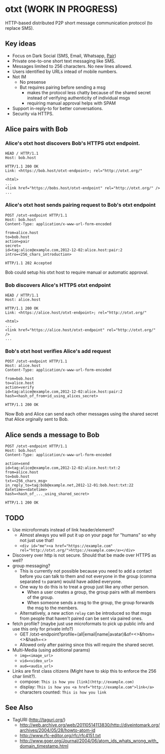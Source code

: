 # otxt (WORK IN PROGRESS)

HTTP-based distributed P2P short message communication protocol (to replace SMS).

## Key ideas
* Focus on Dark Social (SMS, Email, Whatsapp, [Pair](http://trypair.com/))
* Private one-to-one short text messaging like SMS.
* Messages limited to 256 characters. No new lines allowed.
* Users identified by URLs intead of mobile numbers.
* Not IM
    * No presense
    * But requires pairing before sending a msg
      * makes the protocol less chatty because of the shared secret instead of verifying authenticity of individual msgs 
      * requiring manual approval helps with SPAM
* Support in-reply-to for better conversations.
* Security via HTTPS.


## Alice pairs with Bob

### Alice's otxt host discovers Bob's HTTPS otxt endpoint.

```http
HEAD / HTTP/1.1
Host: bob.host
```

```http
HTTP/1.1 200 OK
Link: <https://bob.host/otxt-endpoint>; rel="http://otxt.org/"

<html>
...
<link href="https://bobs.host/otxt-endpoint" rel="http://otxt.org/" />
...
```


### Alice's otxt host sends pairing request to Bob's otxt endpoint

```http
POST /otxt-endpoint HTTP/1.1
Host: bob.host
Content-Type: application/x-www-url-form-encoded

from=alice.host
to=bob.host
action=pair
secret=
id=tag:alice@example.com,2012-12-02:alice.host:pair:2
intro=<256_chars_introduction>
```

```http
HTTP/1.1 202 Accepted
```

Bob could setup his otxt host to require manual or automatic approval.

### Bob discovers Alice's HTTPS otxt endpoint


```http
HEAD / HTTP/1.1
Host: alice.host
```

```http
HTTP/1.1 200 OK
Link: <https://alice.host/otxt-endpoint>; rel="http://otxt.org/"

<html>
...
<link href="https://alice.host/otxt-endpoint" rel="http://otxt.org/" />
...
```

### Bob's otxt host verifies Alice's add request

```http
POST /otxt-endpoint HTTP/1.1
Host: alice.host
Content-Type: application/x-www-url-form-encoded

from=bob.host
to=alice.host
action=verify
id=tag:alice@example.com,2012-12-02:alice.host:pair:2
hash=<hash_of_from+id_using_alices_secret>
```

```http
HTTP/1.1 200 OK
```

Now Bob and Alice can send each other messages using the shared secret that Alice orginally sent to Bob.

## Alice sends a message to Bob

```http
POST /otxt-endpoint HTTP/1.1
Host: bob.host
Content-Type: application/x-www-url-form-encoded

action=send
id=tag:alice@example.com,2012-12-02:alice.host:txt:2
from=alice.host
to=bob.host
txt=<256_chars_msg>
in_reply_to=tag:bob@example.net,2012-12-01:bob.host:txt:22
datetime=<datetime>
hash=<hash_of_..._using_shared_secret>
```

```http
HTTP/1.1 200 OK
```

## TODO
* Use microformats instead of link header/element?
   * Almost always you will put it up on your page for "humans" so why not just use that!
   * `<div id="me"><a href="https://example.com" rel="http://otxt.org/">https://example.com</a></div>`
* Discovery over http is not secure. Should that be made over HTTPS as well?
* group messaging?
   * This is currently not possible because you need to add a contact before you can talk to them and not everyone in the group (comma separated `to` param) would have added everyone.
   * One way to do this is to treat a group just like any other person.
      * When a user creates a group, the group pairs with all members of the group.
      * When someone sends a msg to the group, the group forwards the msg to the members.
   * Alternatively, a new action `relay` can be introduced so that msgs from people that haven't paired can be sent via paired ones.
* fetch profile? (maybe just use microformats to pick up public info and use this only for private info?)
   * GET /otxt-endpoint?profile=(all|email|name|avatar)&of=<>&from=<>&hash=<>
   * Allowed only after pairing since this will require the shared secret.
* Multi-Media (using additional params)
   * `img=<image_url>`
   * `vid=<video_url>`
   * `aud=<audio_url>`
* Links are first class citizens (Might have to skip this to enforce the 256 char limit?).
    * compose: `This is how you [link](http://example.com)`
    * display: `This is how you <a href="http://example.com">link</a>`
    * characters counted: `This is how you link`

## See Also
* TagURI (http://taguri.org/)
   * http://web.archive.org/web/20110514113830/http://diveintomark.org/archives/2004/05/28/howto-atom-id
   * http://www.rfc-editor.org/rfc/rfc4151.txt
   * http://www.goer.org/Journal/2004/06/atom_ids_whats_wrong_with_domain_timestamp.html
